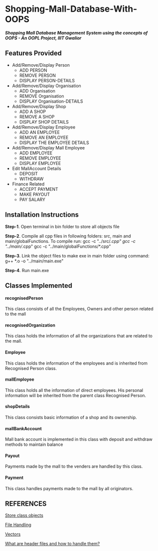 # Shopping-Mall-Database-With-OOPS

**_Shopping Mall Database Management System using the concepts of OOPS - An OOPL Project, IIIT Gwalior_**

## Features Provided

- Add/Remove/Display Person
  - ADD PERSON
  - REMOVE PERSON
  - DISPLAY PERSON-DETAILS
- Add/Remove/Display Organisation
  - ADD Organisation
  - REMOVE Organisation
  - DISPLAY Organisation-DETAILS
- Add/Remove/Display Shop
  - ADD A SHOP
  - REMOVE A SHOP
  - DISPLAY SHOP DETAILS
- Add/Remove/Display Employee
  - ADD AN EMPLOYEE
  - REMOVE AN EMPLOYEE
  - DISPLAY THE EMPLOYEE DETAILS
- Add/Remove/Display Mall Employee
  - ADD EMPLOYEE
  - REMOVE EMPLOYEE
  - DISPLAY EMPLOYEE
- Edit MallAccount Details
  - DEPOSIT
  - WITHDRAW
- Finance Related
  - ACCEPT PAYMENT
  - MAKE PAYOUT
  - PAY SALARY

## Installation Instructions

**Step-1**. Open terminal in bin folder to store all objects file

**Step-2**. Compile all cpp files in following folders: src, main and main/globalFunctions. To compile run:
gcc -c "../src/*.cpp"
gcc -c "../main/*.cpp"
gcc -c "../main/globalFunctions/*.cpp"

**Step-3**. Link the object files to make exe in main folder using command:
g++ *.o -o "../main/main.exe"

**Step-4**. Run main.exe
## Classes Implemented

#### recognisedPerson

This class consists of all the Employees, Owners and other person related to the mall

#### recognisedOrganization

This class holds the information of all the organizations that are related to the mall.

#### Employee

This class holds the information of the employees and is inherited from Recognised Person class.

#### mallEmployee

This class holds all the information of direct employees. His personal information will be inherited from the parent class Recognised Person.

#### shopDetails

This class consists basic information of a shop and its ownership.

#### mallBankAccount

Mall bank account is implemented in this class with deposit and withdraw methods to maintain balance

#### Payout

Payments made by the mall to the venders are handled by this class.

#### Payment

This class handles payments made to the mall by all originators.

## REFERENCES

[Store class objects](https://www.geeksforgeeks.org/readwrite-class-objects-fromto-file-c/)

[File Handling](https://www.tutorialspoint.com/cplusplus/cpp_files_streams.htm)

[Vectors](https://www.cplusplus.com/reference/vector/vector/)

[What are header files and how to handle them?](https://stackoverflow.com/questions/6618921/calling-a-function-from-another-file-in-the-same-directory-in-c)

